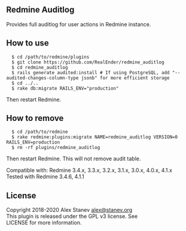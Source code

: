 Redmine Auditlog
-------

Provides full auditlog for user actions in Redmine instance.


How to use
-------
```
  $ cd /path/to/redmine/plugins
  $ git clone https://github.com/RealEnder/redmine_auditlog
  $ cd redmine_auditlog
  $ rails generate audited:install # If using PostgreSQL, add "--audited-changes-column-type jsonb" for more efficient storage
  $ cd ../..
  $ rake db:migrate RAILS_ENV="production"
```
Then restart Redmine.

How to remove
-------
```
  $ cd /path/to/redmine
  $ rake redmine:plugins:migrate NAME=redmine_auditlog VERSION=0 RAILS_ENV=production
  $ rm -rf plugins/redmine_auditlog
```
Then restart Redmine. This will not remove audit table.


Compatible with:	Redmine 3.4.x, 3.3.x, 3.2.x, 3.1.x, 3.0.x, 4.0.x, 4.1.x  
Tested with Redmine 3.4.6, 4.1.1

License
-------
Copyright 2018-2020 Alex Stanev <alex@stanev.org>  
This plugin is released under the GPL v3 license. See  
LICENSE for more information.

